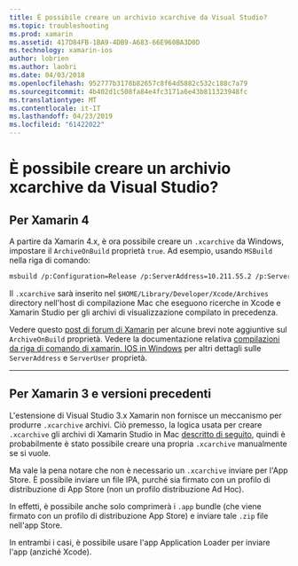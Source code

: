```yaml
---
title: È possibile creare un archivio xcarchive da Visual Studio?
ms.topic: troubleshooting
ms.prod: xamarin
ms.assetid: 417D84FB-1BA9-4DB9-A683-66E960BA3D0D
ms.technology: xamarin-ios
author: lobrien
ms.author: laobri
ms.date: 04/03/2018
ms.openlocfilehash: 952777b3178b82657c8f64d5882c532c188c7a79
ms.sourcegitcommit: 4b402d1c508fa84e4fc3171a6e43b811323948fc
ms.translationtype: MT
ms.contentlocale: it-IT
ms.lasthandoff: 04/23/2019
ms.locfileid: "61422022"
---
```

# <a name="is-it-possible-to-create-a-xcarchive-archive-from-visual-studio"></a>È possibile creare un archivio xcarchive da Visual Studio?

## <a name="for-xamarin-4"></a>Per Xamarin 4

A partire da Xamarin 4.x, è ora possibile creare un `.xcarchive` da Windows, impostare il `ArchiveOnBuild` proprietà `true`. Ad esempio, usando `MSBuild` nella riga di comando:

```bash
msbuild /p:Configuration=Release /p:ServerAddress=10.211.55.2 /p:ServerUser=xamUser /p:Platform=iPhone /p:ArchiveOnBuild=true /t:"Build" MyProject.csproj
```

Il `.xcarchive` sarà inserito nel `$HOME/Library/Developer/Xcode/Archives` directory nell'host di compilazione Mac che eseguono ricerche in Xcode e Xamarin Studio per gli archivi di visualizzazione compilato in precedenza.

Vedere questo [post di forum di Xamarin](https://forums.xamarin.com/discussion/comment/156635/#Comment_156635) per alcune brevi note aggiuntive sul `ArchiveOnBuild` proprietà. Vedere la documentazione relativa [compilazioni da riga di comando di xamarin. IOS in Windows](~/ios/get-started/installation/windows/connecting-to-mac/index.md) per altri dettagli sulle `ServerAddress` e `ServerUser` proprietà.

* * *

## <a name="for-xamarin-3-and-earlier"></a>Per Xamarin 3 e versioni precedenti

L'estensione di Visual Studio 3.x Xamarin non fornisce un meccanismo per produrre `.xcarchive` archivi. Ciò premesso, la logica usata per creare `.xcarchive` gli archivi di Xamarin Studio in Mac [descritto di seguito](https://bugzilla.xamarin.com/show_bug.cgi?id=35#c5), quindi è probabilmente è stato possibile creare una propria `.xcarchive` manualmente se si vuole.

Ma vale la pena notare che non è necessario un `.xcarchive` inviare per l'App Store. È possibile inviare un file IPA, purché sia firmato con un profilo di distribuzione di App Store (non un profilo distribuzione Ad Hoc).

In effetti, è possibile anche solo comprimerà i `.app` bundle (che viene firmato con un profilo di distribuzione App Store) e inviare tale `.zip` file nell'app Store.

In entrambi i casi, è possibile usare l'app Application Loader per inviare l'app (anziché Xcode).

